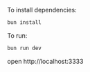 To install dependencies:
```sh
bun install
```

To run:
```sh
bun run dev
```

open http://localhost:3333
